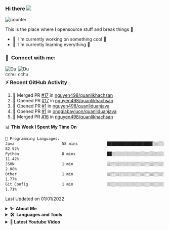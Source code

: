### Hi there <img src="https://media.giphy.com/media/hvRJCLFzcasrR4ia7z/giphy.gif" width="25px">

![counter](https://enw1qku56qiqbo4.m.pipedream.net)

This is the place where I opensource stuff and break things 🐧

- 🐧 &nbsp;I’m currently working on something cool 🐧
- 🐧 &nbsp;I’m currently learning everything 🐧



### 🔗 &nbsp;Connect with me:

[<img align="left" alt="Ducchuy | YouTube" height="30" width="40" src="https://raw.githubusercontent.com/rahuldkjain/github-profile-readme-generator/master/src/images/icons/Social/youtube.svg" />][youtube]
[<img align="left" alt="Ducchuy | facebook" height="30" width="40" src="https://raw.githubusercontent.com/rahuldkjain/github-profile-readme-generator/master/src/images/icons/Social/facebook.svg" />][facebook]

<br />

### :zap: Recent GitHub Activity

  <!--START_SECTION:activity-->
1. 🎉 Merged PR [#17](https://github.com/nguyen498/quanlikhachsan/pull/17) in [nguyen498/quanlikhachsan](https://github.com/nguyen498/quanlikhachsan)
2. 💪 Opened PR [#17](https://github.com/nguyen498/quanlikhachsan/pull/17) in [nguyen498/quanlikhachsan](https://github.com/nguyen498/quanlikhachsan)
3. 💪 Opened PR [#1](https://github.com/nguyen498/quanliduanjava/pull/1) in [nguyen498/quanliduanjava](https://github.com/nguyen498/quanliduanjava)
4. 💪 Opened PR [#1](https://github.com/onggiabayluon/quanliduanjava/pull/1) in [onggiabayluon/quanliduanjava](https://github.com/onggiabayluon/quanliduanjava)
5. 🎉 Merged PR [#16](https://github.com/nguyen498/quanlikhachsan/pull/16) in [nguyen498/quanlikhachsan](https://github.com/nguyen498/quanlikhachsan)
  <!--END_SECTION:activity-->
 
 <!--START_SECTION:waka-->
📊 **This Week I Spent My Time On** 

```text
💬 Programming Languages: 
Java                     58 mins             ████████████████████░░░░░   82.92% 
Python                   8 mins              ██░░░░░░░░░░░░░░░░░░░░░░░   11.42% 
JSON                     1 min               ░░░░░░░░░░░░░░░░░░░░░░░░░   2.08% 
Other                    1 min               ░░░░░░░░░░░░░░░░░░░░░░░░░   1.77% 
Git Config               1 min               ░░░░░░░░░░░░░░░░░░░░░░░░░   1.71%

```


 Last Updated on 01/01/2022
<!--END_SECTION:waka-->



<details>
  <summary><b>✨&nbsp;&nbsp;About&nbsp;Me</b></summary>
  <br/>

  I am a Student. 🐧

  **MY Project**
  
  All of my projects are released as open-source on GitHub, this includes some of my GitHub trending projects:
  - [Comic website](https://github.com/onggiabayluon/comic-node-docker) - My first project using nodejs mongodb docker.
  - [Hotel website](https://github.com/onggiabayluon/quanlikhachsan) - School project using python mysql.
  - [and many more &nbsp; ⏩](https://github.com/onggiabayluon?tab=repositories) 
</details>

<details>
  <summary><b>🛠️&nbsp;&nbsp;Languages&nbsp;and&nbsp;Tools</b></summary>
  <br/>
  <p align="left"><a href="https://nodejs.org" target="_blank"> <img src="https://raw.githubusercontent.com/devicons/devicon/master/icons/nodejs/nodejs-original-wordmark.svg" alt="nodejs" width="40"/> </a>
  <a href="https://www.mongodb.com/" target="_blank"> <img src="https://raw.githubusercontent.com/devicons/devicon/master/icons/mongodb/mongodb-original-wordmark.svg" alt="mongodb" width="40"/> </a>
  <a href="https://expressjs.com" target="_blank"> <img src="https://raw.githubusercontent.com/devicons/devicon/master/icons/express/express-original-wordmark.svg" alt="express" width="40"/> </a>
  <a href="https://www.docker.com/" target="_blank"> <img src="https://raw.githubusercontent.com/devicons/devicon/master/icons/docker/docker-original-wordmark.svg" alt="docker" width="40"/> </a>
  <a href="https://www.python.org" target="_blank"> <img src="https://raw.githubusercontent.com/devicons/devicon/master/icons/python/python-original.svg" alt="python" width="40"/> </a>
  <a href="https://www.mysql.com/" target="_blank"> <img src="https://raw.githubusercontent.com/devicons/devicon/master/icons/mysql/mysql-original-wordmark.svg" alt="mysql" width="40"/> </a></p>
</details>

<details>
  <summary><b>🎥 Latest Youtube Video</b></summary>
  <br />
  
  <!-- BLOG-POST-LIST:START -->
- [Stoneshard Dagger &amp; Sword build #3 - Double second wind](https://www.youtube.com/watch?v=AwSQY4pLsWc)
- [Stoneshard Dagger &amp; Sword build #2 - Skeleton KingsGuard Boss Fight](https://www.youtube.com/watch?v=DCTPNEGE_e8)
- [Stoneshard Dagger &amp; Sword build #1 - Cultist Boss Fight](https://www.youtube.com/watch?v=Ru8aOuugKk4)
- [Darkest Dungeon Modded - Boss Fight &lpar;Levantine Janissary&rpar;](https://www.youtube.com/watch?v=gdMLhl8xl-g)
<!-- BLOG-POST-LIST:END -->
  
</details>

[facebook]: https://www.facebook.com/ducchuy123
[youtube]: https://www.youtube.com/channel/UCN-ZLyAreoGPC5rT4vj7aCw
